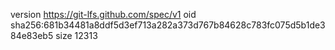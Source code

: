 version https://git-lfs.github.com/spec/v1
oid sha256:681b34481a8ddf5d3ef713a282a373d767b84628c783fc075d5b1de384e83eb5
size 12313
